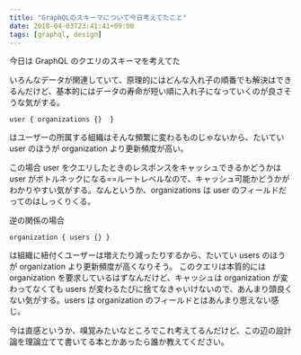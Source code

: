 ```yaml
---
title: "GraphQLのスキーマについて今日考えてたこと"
date: 2018-04-03T23:41:41+09:00
tags: [graphql, design]
---
```


今日は GraphQL のクエリのスキーマを考えてた

いろんなデータが関連していて、原理的にはどんな入れ子の順番でも解決はできるんだけど、基本的にはデータの寿命が短い順に入れ子になっていくのが良さそうな気がする。

```
user { organizations {}  }
```

はユーザーの所属する組織はそんな頻繁に変わるものじゃないから、たいてい user のほうが organization より更新頻度が高い。

この場合 user をクエリしたときのレスポンスをキャッシュできるかどうかは user がボトルネックになる==ルートレベルなので、キャッシュ可能かどうかがわかりやすい気がする。なんというか、organizations は user のフィールドだってのはしっくりくる。

逆の関係の場合

```
organization { users {} }
```

は組織に紐付くユーザーは増えたり減ったりするから、たいてい users のほうが organization より更新頻度が高くなりそう。
このクエリは本質的には organization を要求しているはずなんだけど、キャッシュは organization が変わってなくても users が変わるたびに捨てなきゃいけないので、あんまり頭良くない気がする。users は organization のフィールドとはあんまり思えない感じ。

今は直感というか、嗅覚みたいなところでこれ考えてるんだけど、この辺の設計論を理論立てて書いてる本とかあったら誰か教えてください。
